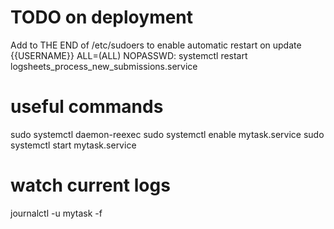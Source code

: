 # TODO on deployment
Add to THE END of /etc/sudoers to enable automatic restart on update
{{USERNAME}} ALL=(ALL) NOPASSWD: systemctl restart logsheets_process_new_submissions.service

# useful commands
sudo systemctl daemon-reexec
sudo systemctl enable mytask.service
sudo systemctl start mytask.service

# watch current logs
journalctl -u mytask -f
